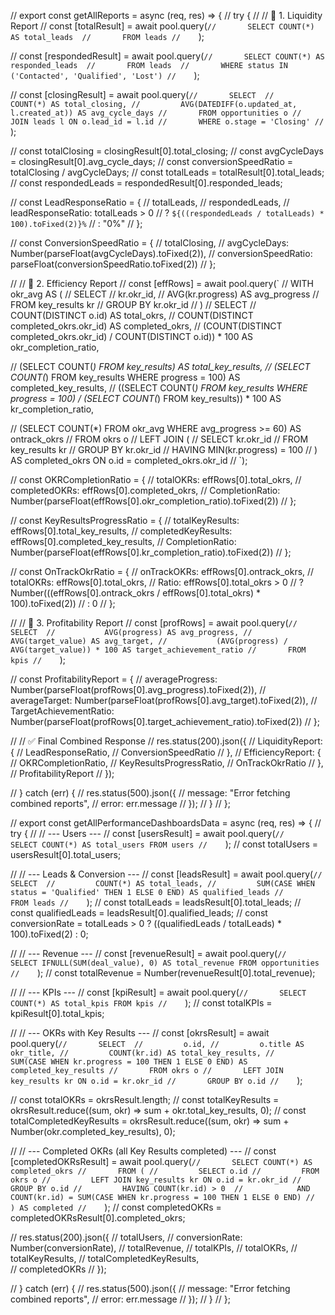 // export const getAllReports = async (req, res) => {
//   try {
//     // 🔹 1. Liquidity Report
//     const [totalResult] = await pool.query(`
//       SELECT COUNT(*) AS total_leads 
//       FROM leads
//     `);

//     const [respondedResult] = await pool.query(`
//       SELECT COUNT(*) AS responded_leads 
//       FROM leads 
//       WHERE status IN ('Contacted', 'Qualified', 'Lost')
//     `);

//     const [closingResult] = await pool.query(`
//       SELECT 
//         COUNT(*) AS total_closing,
//         AVG(DATEDIFF(o.updated_at, l.created_at)) AS avg_cycle_days
//       FROM opportunities o
//       JOIN leads l ON o.lead_id = l.id
//       WHERE o.stage = 'Closing'
//     `);

//     const totalClosing = closingResult[0].total_closing;
//     const avgCycleDays = closingResult[0].avg_cycle_days;
//     const conversionSpeedRatio = totalClosing / avgCycleDays;
//     const totalLeads = totalResult[0].total_leads;
//     const respondedLeads = respondedResult[0].responded_leads;

//     const LeadResponseRatio = {
//       totalLeads,
//       respondedLeads,
//       leadResponseRatio: totalLeads > 0
//         ? `${((respondedLeads / totalLeads) * 100).toFixed(2)}%`
//         : "0%"
//     };

//     const ConversionSpeedRatio = {
//       totalClosing,
//       avgCycleDays: Number(parseFloat(avgCycleDays).toFixed(2)),
//       conversionSpeedRatio: parseFloat(conversionSpeedRatio.toFixed(2))
//     };

//     // 🔹 2. Efficiency Report
//     const [effRows] = await pool.query(`
//       WITH okr_avg AS (
//         SELECT 
//           kr.okr_id, 
//           AVG(kr.progress) AS avg_progress
//         FROM key_results kr
//         GROUP BY kr.okr_id
//       )
//       SELECT 
//           COUNT(DISTINCT o.id) AS total_okrs,
//           COUNT(DISTINCT completed_okrs.okr_id) AS completed_okrs,
//           (COUNT(DISTINCT completed_okrs.okr_id) / COUNT(DISTINCT o.id)) * 100 AS okr_completion_ratio,

//           (SELECT COUNT(*) FROM key_results) AS total_key_results,
//           (SELECT COUNT(*) FROM key_results WHERE progress = 100) AS completed_key_results,
//           ((SELECT COUNT(*) FROM key_results WHERE progress = 100) / (SELECT COUNT(*) FROM key_results)) * 100 AS kr_completion_ratio,

//           (SELECT COUNT(*) FROM okr_avg WHERE avg_progress >= 60) AS ontrack_okrs
//       FROM okrs o
//       LEFT JOIN (
//           SELECT kr.okr_id
//           FROM key_results kr
//           GROUP BY kr.okr_id
//           HAVING MIN(kr.progress) = 100
//       ) AS completed_okrs ON o.id = completed_okrs.okr_id
//     `);

//     const OKRCompletionRatio = {
//       totalOKRs: effRows[0].total_okrs,
//       completedOKRs: effRows[0].completed_okrs,
//       CompletionRatio: Number(parseFloat(effRows[0].okr_completion_ratio).toFixed(2))
//     };

//     const KeyResultsProgressRatio = {
//       totalKeyResults: effRows[0].total_key_results,
//       completedKeyResults: effRows[0].completed_key_results,
//       CompletionRatio: Number(parseFloat(effRows[0].kr_completion_ratio).toFixed(2))
//     };

//     const OnTrackOkrRatio = {
//       onTrackOKRs: effRows[0].ontrack_okrs,
//       totalOKRs: effRows[0].total_okrs,
//       Ratio: effRows[0].total_okrs > 0
//         ? Number(((effRows[0].ontrack_okrs / effRows[0].total_okrs) * 100).toFixed(2))
//         : 0
//     };

//     // 🔹 3. Profitability Report
//     const [profRows] = await pool.query(`
//       SELECT 
//           AVG(progress) AS avg_progress,
//           AVG(target_value) AS avg_target,
//           (AVG(progress) / AVG(target_value)) * 100 AS target_achievement_ratio
//       FROM kpis
//     `);

//     const ProfitabilityReport = {
//       averageProgress: Number(parseFloat(profRows[0].avg_progress).toFixed(2)),
//       averageTarget: Number(parseFloat(profRows[0].avg_target).toFixed(2)),
//       TargetAchievementRatio: Number(parseFloat(profRows[0].target_achievement_ratio).toFixed(2))
//     };

//     // ✅ Final Combined Response
//     res.status(200).json({
//       LiquidityReport: {
//         LeadResponseRatio,
//         ConversionSpeedRatio
//       },
//       EfficiencyReport: {
//         OKRCompletionRatio,
//         KeyResultsProgressRatio,
//         OnTrackOkrRatio
//       },
//       ProfitabilityReport
//     });

//   } catch (err) {
//     res.status(500).json({
//       message: "Error fetching combined reports",
//       error: err.message
//     });
//   }
// };




// export const getAllPerformanceDashboardsData = async (req, res) => {
//   try {
//     // --- Users ---
//     const [usersResult] = await pool.query(`
//       SELECT COUNT(*) AS total_users FROM users
//     `);
//     const totalUsers = usersResult[0].total_users;

//     // --- Leads & Conversion ---
//     const [leadsResult] = await pool.query(`
//       SELECT 
//         COUNT(*) AS total_leads,
//         SUM(CASE WHEN status = 'Qualified' THEN 1 ELSE 0 END) AS qualified_leads
//       FROM leads
//     `);
//     const totalLeads = leadsResult[0].total_leads;
//     const qualifiedLeads = leadsResult[0].qualified_leads;
//     const conversionRate = totalLeads > 0 ? ((qualifiedLeads / totalLeads) * 100).toFixed(2) : 0;

//     // --- Revenue ---
//     const [revenueResult] = await pool.query(`
//       SELECT IFNULL(SUM(deal_value), 0) AS total_revenue FROM opportunities
//     `);
//     const totalRevenue = Number(revenueResult[0].total_revenue);

//     // --- KPIs ---
//     const [kpiResult] = await pool.query(`
//       SELECT COUNT(*) AS total_kpis FROM kpis
//     `);
//     const totalKPIs = kpiResult[0].total_kpis;

//     // --- OKRs with Key Results ---
//     const [okrsResult] = await pool.query(`
//       SELECT 
//         o.id,
//         o.title AS okr_title,
//         COUNT(kr.id) AS total_key_results,
//         SUM(CASE WHEN kr.progress = 100 THEN 1 ELSE 0 END) AS completed_key_results
//       FROM okrs o
//       LEFT JOIN key_results kr ON o.id = kr.okr_id
//       GROUP BY o.id
//     `);

//     const totalOKRs = okrsResult.length;
//     const totalKeyResults = okrsResult.reduce((sum, okr) => sum + okr.total_key_results, 0);
//     const totalCompletedKeyResults = okrsResult.reduce((sum, okr) => sum + Number(okr.completed_key_results), 0);

//     // --- Completed OKRs (all Key Results completed) ---
//     const [completedOKRsResult] = await pool.query(`
//       SELECT COUNT(*) AS completed_okrs
//       FROM (
//         SELECT o.id
//         FROM okrs o
//         LEFT JOIN key_results kr ON o.id = kr.okr_id
//         GROUP BY o.id
//         HAVING COUNT(kr.id) > 0 
//            AND COUNT(kr.id) = SUM(CASE WHEN kr.progress = 100 THEN 1 ELSE 0 END)
//       ) AS completed
//     `);
//     const completedOKRs = completedOKRsResult[0].completed_okrs;

//     res.status(200).json({
//       totalUsers,
//       conversionRate: Number(conversionRate),
//       totalRevenue,
//       totalKPIs,
//       totalOKRs,
//       totalKeyResults,
//       totalCompletedKeyResults,  
//       completedOKRs
//     });

//   } catch (err) { 
//     res.status(500).json({
//       message: "Error fetching combined reports",
//       error: err.message
//     });
//   }
// };

